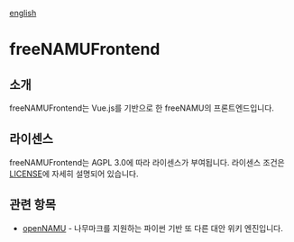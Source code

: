 [english](./README.md)
# freeNAMUFrontend

## 소개
freeNAMUFrontend는 Vue.js를 기반으로 한 freeNAMU의 프론트엔드입니다.

## 라이센스
freeNAMUFrontend는 AGPL 3.0에 따라 라이센스가 부여됩니다. 라이센스 조건은 [LICENSE](./LICENSE)에 자세히 설명되어 있습니다.

## 관련 항목
* [openNAMU](https://github.com/openNAMU/openNAMU) - 나무마크를 지원하는 파이썬 기반 또 다른 대안 위키 엔진입니다.
